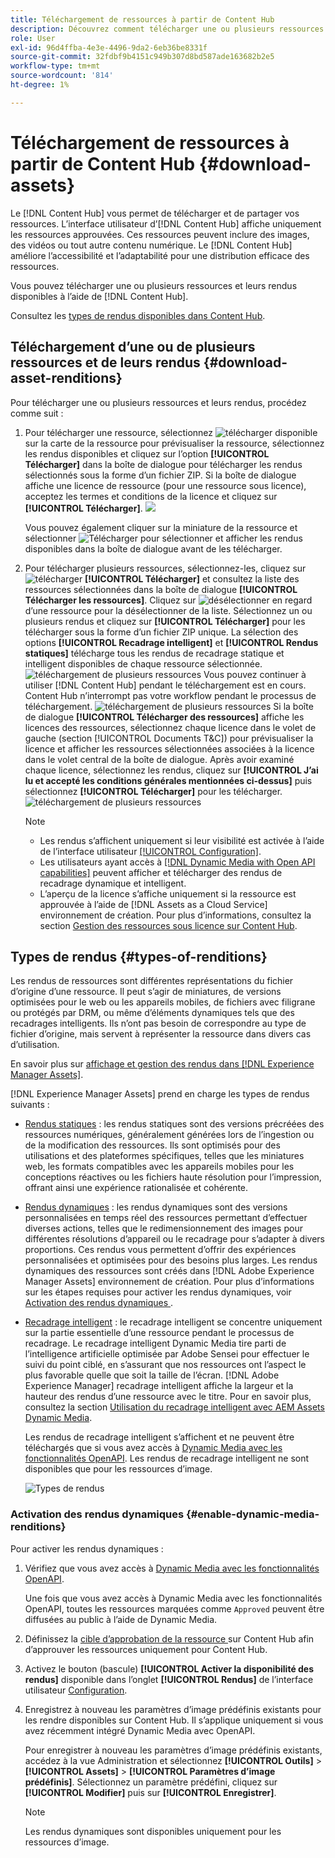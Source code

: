 ```yaml
---
title: Téléchargement de ressources à partir de Content Hub
description: Découvrez comment télécharger une ou plusieurs ressources et leurs rendus à partir du portail Content Hub.
role: User
exl-id: 96d4ffba-4e3e-4496-9da2-6eb36be8331f
source-git-commit: 32fdbf9b4151c949b307d8bd587ade163682b2e5
workflow-type: tm+mt
source-wordcount: '814'
ht-degree: 1%

---
```


# Téléchargement de ressources à partir de Content Hub {#download-assets}

Le [!DNL Content Hub] vous permet de télécharger et de partager vos ressources. L’interface utilisateur d’[!DNL Content Hub] affiche uniquement les ressources approuvées. Ces ressources peuvent inclure des images, des vidéos ou tout autre contenu numérique. Le [!DNL Content Hub] améliore l’accessibilité et l’adaptabilité pour une distribution efficace des ressources.

Vous pouvez télécharger une ou plusieurs ressources et leurs rendus disponibles à l’aide de [!DNL Content Hub].

Consultez les [types de rendus disponibles dans Content Hub](#types-of-renditions).

## Téléchargement d’une ou de plusieurs ressources et de leurs rendus {#download-asset-renditions}

Pour télécharger une ou plusieurs ressources et leurs rendus, procédez comme suit :

1. Pour télécharger une ressource, sélectionnez ![télécharger](/help/assets/assets/download-icon.svg) disponible sur la carte de la ressource pour prévisualiser la ressource, sélectionnez les rendus disponibles et cliquez sur l’option **[!UICONTROL Télécharger]** dans la boîte de dialogue pour télécharger les rendus sélectionnés sous la forme d’un fichier ZIP. Si la boîte de dialogue affiche une licence de ressource (pour une ressource sous licence), acceptez les termes et conditions de la licence et cliquez sur **[!UICONTROL Télécharger]**.
   ![](/help/assets/assets/download-an-asset-CH-from-asset-card.png)

   Vous pouvez également cliquer sur la miniature de la ressource et sélectionner ![Télécharger](/help/assets/assets/download-icon.svg) pour sélectionner et afficher les rendus disponibles dans la boîte de dialogue avant de les télécharger.

1. Pour télécharger plusieurs ressources, sélectionnez-les, cliquez sur ![télécharger](/help/assets/assets/download-icon.svg) **[!UICONTROL Télécharger]** et consultez la liste des ressources sélectionnées dans la boîte de dialogue **[!UICONTROL Télécharger les ressources]**. Cliquez sur ![désélectionner](/help/assets/assets/Close.svg) en regard d’une ressource pour la désélectionner de la liste. Sélectionnez un ou plusieurs rendus et cliquez sur **[!UICONTROL Télécharger]** pour les télécharger sous la forme d’un fichier ZIP unique. La sélection des options **[!UICONTROL Recadrage intelligent]** et **[!UICONTROL Rendus statiques]** télécharge tous les rendus de recadrage statique et intelligent disponibles de chaque ressource sélectionnée.
   ![téléchargement de plusieurs ressources](/help/assets/assets/download-multiple-assets-CH.png)
Vous pouvez continuer à utiliser [!DNL Content Hub] pendant le téléchargement est en cours. Content Hub n’interrompt pas votre workflow pendant le processus de téléchargement.
   ![téléchargement de plusieurs ressources](/help/assets/assets/download-assets-notification-ch.png)
Si la boîte de dialogue **[!UICONTROL Télécharger des ressources]** affiche les licences des ressources, sélectionnez chaque licence dans le volet de gauche (section [!UICONTROL Documents T&amp;C]) pour prévisualiser la licence et afficher les ressources sélectionnées associées à la licence dans le volet central de la boîte de dialogue. Après avoir examiné chaque licence, sélectionnez les rendus, cliquez sur **[!UICONTROL J’ai lu et accepté les conditions générales mentionnées ci-dessus]** puis sélectionnez **[!UICONTROL Télécharger]** pour les télécharger.
   ![téléchargement de plusieurs ressources](/help/assets/assets/download-multiple-licensed-assets-CH.png)

   >[!NOTE]
   >
   >* Les rendus s’affichent uniquement si leur visibilité est activée à l’aide de l’interface utilisateur [[!UICONTROL Configuration]](/help/assets/configure-content-hub-ui-options.md#renditions-content-hub).
   >* Les utilisateurs ayant accès à [[!DNL Dynamic Media with Open API capabilities]](/help/assets/dynamic-media-open-apis-overview.md) peuvent afficher et télécharger des rendus de recadrage dynamique et intelligent.
   >* L’aperçu de la licence s’affiche uniquement si la ressource est approuvée à l’aide de [!DNL Assets as a Cloud Service] environnement de création. Pour plus d’informations, consultez la section [Gestion des ressources sous licence sur Content Hub](/help/assets/manage-licensed-assets-on-content-hub.md).

<!--

## Download an asset and its renditions {#download-asset-renditions} 

To download an asset and its renditions, execute the following steps: 

1. Click the asset to view its properties.

1. Click ![download](/help/assets/assets/download-icon.svg) to see the list of available asset renditions in the **[!UICONTROL Download]** panel.

   >[!NOTE]
   >
   >* The renditions display only if their visibility is enabled using the [Configuration](/help/assets/configure-content-hub-ui-options.md#renditions-content-hub) User Interface.
   >* You can download all [static, dynamic, and smart crop renditions](#types-of-renditions) while downloading an asset.

1. Select one or more renditions and click **[!UICONTROL Download]** to download the selected renditions as a zip file. 
While downloading a licensed asset, select **[!UICONTROL I have read and accepted the terms & conditions mentioned above]** before clicking **[!UICONTROL Download]**. You can also click **[!UICONTROL terms & conditions]** to view the asset license. The preview of the license displays only if the asset is approved using Assets as a Cloud Service authoring environment. For more information, see [Manage licensed assets on Content Hub](/help/assets/manage-licensed-assets-on-content-hub.md).

   ![Download single asset renditions](/help/assets/assets/download-single-asset-renditions.png)


If you are downloading a licensed asset, select **[!UICONTROL I have read and accepted the terms & conditions mentioned above]** and then click **[!UICONTROL Download]**. You can also click **[!UICONTROL terms & conditions]** to view the asset license. The preview of the license displays only if the asset is approved using Assets as a Cloud Service authoring environment. For more information, see [Manage licensed assets on Content Hub](/help/assets/manage-licensed-assets-on-content-hub.md).

>[!NOTE]
>
> The users with access to [Dynamic Media with Open API capabilities](/help/assets/dynamic-media-open-apis-overview.md) can view and download dynamic and smart crop renditions.

## Download multiple assets and their renditions {#download-multiple-assets-renditions} 

To download multiple assets and their renditions, execute the following steps: 

1. Select the assets and click ![download](/help/assets/assets/download-icon.svg) **[!UICONTROL Download]**. The [!UICONTROL Download assets] screen displays listing all the selected assets. 
1. Click **[!UICONTROL Download]** to select from the various download options to begin download:

    * **Download [!UICONTROL Originals]**: Select this option to download the selected assets in the original form.
    * **Download [!UICONTROL Static Renditions only]**: Select this option to download all available static renditions of assets except the original assets.
    * **Download [!UICONTROL Originals & Static Renditions]**: Select this option to download both original and static renditions of the selected assets. 

      ![Download multiple renditions](/help/assets/assets/download-multiple-renditions.png)

      >[!NOTE]
      >
      >* The renditions display only if their visibility is enabled using the [Configuration](/help/assets/configure-content-hub-ui-options.md#renditions-content-hub) User Interface.
      >* You can only download [static renditions](#types-of-renditions) while downloading multiple assets.

    If any of the selected asset is a licensed asset, click the license of the asset in left pane to see its preview, which enables you to select **[!UICONTROL I have read and accepted the terms & conditions mentioned above]** and then click **[!UICONTROL Download]**. The preview of the license displays only if the asset is approved using Assets as a Cloud Service authoring environment. For more information, see [Manage licensed assets on Content Hub](/help/assets/manage-licensed-assets-on-content-hub.md).

    <!--![download-multiple-license](/help/assets/assets/download-multiple-license.png)-->

<!--1. On the Content Hub homepage, select the asset and click **Download**. The **Download assets** dialog box displays a license or list of licenses associated with the selected assets in the left pane. 
1. Click a license in the left pane to see its PDF in the middle pane and the associated assets with it in the right pane. The license PDF preview is displayed only if the license is approved in your Assets as a Cloud Service environment. [Approve the license PDFs](/help/assets/approve-assets-content-hub.md) of the selected assets to see their previews.
1. Optional: Click ![remove-icon](/help/assets/assets/remove-icon.svg) to remove a license from the dialog box.
1. Select **I have read and accept all the terms and conditions mentioned above.** 
1. Click **Download** to download the selected assets.-->

<!---This dialog box displays the list of licenses associated with the selected assets in the left pane. Select a license to preview its terms and conditions (in pdf format) in the middle pane and the preview of the associated assets to the license in the right. Reviewed licenses are highlighted in light blue.


The dialog box that displays depends on whether the download list includes expired assets or only non-expired assets. <br/>
**Download expired assets dialog box:** This dialog box displays the expired assets' preview along with their expiry date in the left pane. The expired assets' count out of total selected displays in the right pane. Click **Proceed with all assets** to download expired assets with other assets (if present). The Download assets dialog box displays. See the [Download assets dialog box](#Download-asset-dialog-box) to proceed further.
    
    >[!NOTE]
    >
    >[Enable the download option for expired assets](/help/assets/configure-content-hub-ui-options.md#expired-assets-content-hub) to download them. Only expired assets that have enabled downloading are available for download.

   <a id="Download-asset-dialog-box"></a> **Download assets dialog box:** This dialog box displays the list of licenses associated with the selected assets in the left pane. Select a license to preview its terms and conditions (in pdf format) in the middle pane and the associated assets' preview and their count in the right pane. Reviewed licenses are highlighted in light blue.

    >[!NOTE]
    >
    > The **Download Asset dialog box** previews licensing terms and conditions only for approved licenses. [Approve the assets' licenses](/help/assets/approve-assets-content-hub.md) before downloading them to preview their licensing terms in the **Download Asset dialog box**.

1. Click  ![remove-icon](/help/assets/assets/remove-icon.svg) to remove a license from the download dialog box. 

1. Accept the terms and conditions and then click **Download** to download assets associated with the available licenses in the left pane.-->
<!--![download-multiple-license](/help/assets/assets/download-multiple-license.png)-->

<!---
### Download non-licensed Assets {#download-non-licensed-assets}

 To download non-licensed assets, select the assets and click ![download](/help/assets/assets/download-icon.svg) from the top rail.-->

## Types de rendus {#types-of-renditions}

Les rendus de ressources sont différentes représentations du fichier d’origine d’une ressource. Il peut s’agir de miniatures, de versions optimisées pour le web ou les appareils mobiles, de fichiers avec filigrane ou protégés par DRM, ou même d’éléments dynamiques tels que des recadrages intelligents. Ils n’ont pas besoin de correspondre au type de fichier d’origine, mais servent à représenter la ressource dans divers cas d’utilisation.

En savoir plus sur [affichage et gestion des rendus dans [!DNL Experience Manager Assets]](/help/assets/renditions.md).

[!DNL Experience Manager Assets] prend en charge les types de rendus suivants :

* [Rendus statiques](/help/assets/renditions.md#static-renditions) : les rendus statiques sont des versions précréées des ressources numériques, généralement générées lors de l’ingestion ou de la modification des ressources. Ils sont optimisés pour des utilisations et des plateformes spécifiques, telles que les miniatures web, les formats compatibles avec les appareils mobiles pour les conceptions réactives ou les fichiers haute résolution pour l’impression, offrant ainsi une expérience rationalisée et cohérente.

* [Rendus dynamiques](/help/assets/renditions.md#dynamic-renditions) : les rendus dynamiques sont des versions personnalisées en temps réel des ressources permettant d’effectuer diverses actions, telles que le redimensionnement des images pour différentes résolutions d’appareil ou le recadrage pour s’adapter à divers proportions. Ces rendus vous permettent d’offrir des expériences personnalisées et optimisées pour des besoins plus larges. Les rendus dynamiques des ressources sont créés dans [!DNL Adobe Experience Manager Assets] environnement de création. Pour plus d’informations sur les étapes requises pour activer les rendus dynamiques, voir [ Activation des rendus dynamiques ](#enable-dynamic-media-renditions).

* [Recadrage intelligent](/help/assets/dynamic-media/image-profiles.md#creating-image-profiles) : le recadrage intelligent se concentre uniquement sur la partie essentielle d’une ressource pendant le processus de recadrage. Le recadrage intelligent Dynamic Media tire parti de l’intelligence artificielle optimisée par Adobe Sensei pour effectuer le suivi du point ciblé, en s’assurant que nos ressources ont l’aspect le plus favorable quelle que soit la taille de l’écran. [!DNL Adobe Experience Manager] recadrage intelligent affiche la largeur et la hauteur des rendus d’une ressource avec le titre. Pour en savoir plus, consultez la section [Utilisation du recadrage intelligent avec AEM Assets Dynamic Media](https://experienceleague.adobe.com/fr/docs/experience-manager-learn/assets/dynamic-media/images/smart-crop-feature-video-use).

  Les rendus de recadrage intelligent s’affichent et ne peuvent être téléchargés que si vous avez accès à [Dynamic Media avec les fonctionnalités OpenAPI](/help/assets/dynamic-media-open-apis-overview.md). Les rendus de recadrage intelligent ne sont disponibles que pour les ressources d’image.

  ![Types de rendus](/help/assets/assets/renditions-types.png)

### Activation des rendus dynamiques {#enable-dynamic-media-renditions}

Pour activer les rendus dynamiques :

1. Vérifiez que vous avez accès à [Dynamic Media avec les fonctionnalités OpenAPI](/help/assets/dynamic-media-open-apis-overview.md).

   Une fois que vous avez accès à Dynamic Media avec les fonctionnalités OpenAPI, toutes les ressources marquées comme `Approved` peuvent être diffusées au public à l’aide de Dynamic Media.

1. Définissez la [ cible d’approbation de la ressource ](/help/assets/approve-assets-content-hub.md#set-approval-target) sur Content Hub afin d’approuver les ressources uniquement pour Content Hub.

1. Activez le bouton (bascule) **[!UICONTROL Activer la disponibilité des rendus]** disponible dans l’onglet **[!UICONTROL Rendus]** de l’interface utilisateur [Configuration](/help/assets/configure-content-hub-ui-options.md#access-configuration-options-content-hub).

1. Enregistrez à nouveau les paramètres d’image prédéfinis existants pour les rendre disponibles sur Content Hub. Il s’applique uniquement si vous avez récemment intégré Dynamic Media avec OpenAPI.

   Pour enregistrer à nouveau les paramètres d’image prédéfinis existants, accédez à la vue Administration et sélectionnez **[!UICONTROL Outils]** > **[!UICONTROL Assets]** > **[!UICONTROL Paramètres d’image prédéfinis]**. Sélectionnez un paramètre prédéfini, cliquez sur **[!UICONTROL Modifier]** puis sur **[!UICONTROL Enregistrer]**.



   >[!NOTE]
   > 
   > Les rendus dynamiques sont disponibles uniquement pour les ressources d’image.



